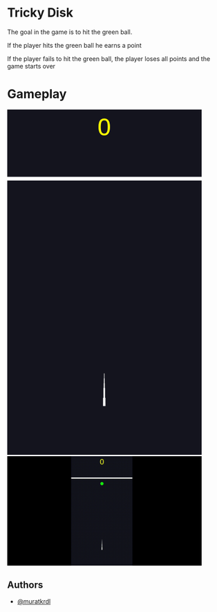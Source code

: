 
# Tricky Disk

The goal in the game is to hit the green ball.

If the player hits the green ball he earns a point

If the player fails to hit the green ball, the player loses all points and the game starts over


# Gameplay

<img src="https://github.com/muratkrdl/Tricky-Disk/blob/main/Picture.png" width="450">

<img src="https://github.com/muratkrdl/Tricky-Disk/blob/main/Tricky%20Disk.gif" width="450">


## Authors

- [@muratkrdl](https://github.com/muratkrdl)

